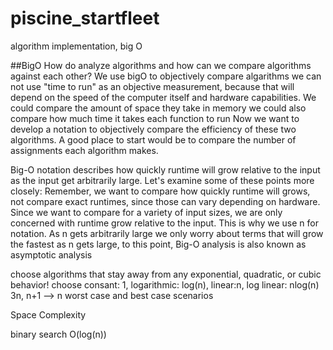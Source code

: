 # piscine_startfleet
 algorithm implementation, big O
 
##BigO
 How do analyze algorithms and how can we compare algorithms against each other?
 We use bigO to objectively compare algarithms
 we can not use "time to run" as an objective measurement, because that will depend on the speed of the computer itself and hardware capabilities.
 We could compare the amount of space they take in memory
 we could also compare how much time it takes each function to run
 Now we want to develop a notation to objectively compare the efficiency of these two algorithms.
 A good place to start would be to compare the number of assignments each algorithm makes.
 
  Big-O notation describes how quickly runtime will grow relative to the input as the input get arbitrarily large.
  Let's examine some of these points more closely:
  Remember, we want to compare how quickly runtime will grows, not compare exact runtimes, since those can vary depending on hardware.
  Since we want to compare for a variety of input sizes, we are only concerned with runtime grow relative to the input. This is why we use n for notation.
  As n gets arbitrarily large we only worry about terms that will grow the fastest as n gets large, to this point, Big-O analysis is also known as asymptotic analysis
  
  choose algorithms that stay away from any exponential, quadratic, or cubic behavior!
  choose consant: 1, logarithmic: log(n), linear:n, log linear: nlog(n) 
  3n, n+1 --> n
  worst case and best case scenarios 
  
  Space Complexity
  
  binary search O(log(n))
 
  
